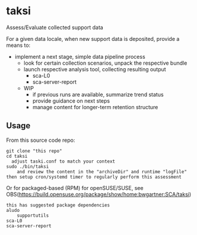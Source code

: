 # taksi

Assess/Evaluate collected support data

For a given data locale, when new support data is deposited, provide a means to:
- implement a next stage, simple data pipeline process
  - look for certain collection scenarios, unpack the respective bundle
  - launch respective analysis tool, collecting resulting output
    - sca-L0
    - sca-server-report
  - WIP
    - if previous runs are available, summarize trend status
    - provide guidance on next steps
    - manage content for longer-term retention structure

## Usage

From this source code repo:

    git clone "this repo"
    cd taksi
      adjust taski.conf to match your context
    sudo ./bin/taksi
        and review the content in the "archiveDir" and runtime "logFile"
	then setup cron/systemd timer to regularly perform this assessment

Or for packaged-based (RPM) for openSUSE/SUSE, see OBS(https://build.opensuse.org/package/show/home:bwgartner:SCA/taksi)

    this has suggested package dependencies
	aludo
        supportutils
	sca-L0
	sca-server-report

